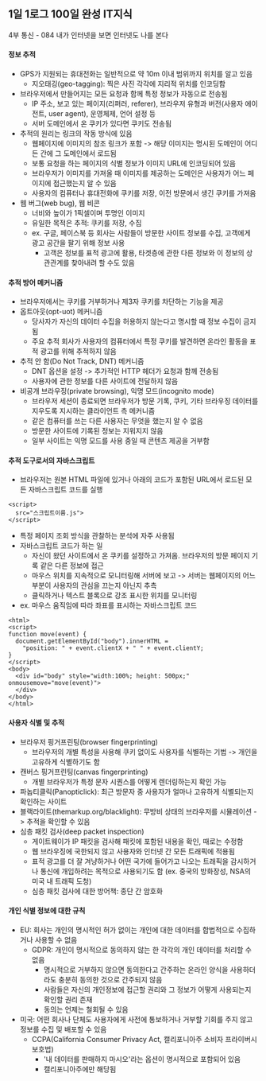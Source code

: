## 1일 1로그 100일 완성 IT지식

4부 통신 - 084 내가 인터넷을 보면 인터넷도 나를 본다

#### 정보 추적

- GPS가 지원되는 휴대전화는 일반적으로 약 10m 이내 범위까지 위치를 알고 있음
  - 지오태깅(geo-tagging): 찍은 사진 각각에 지리적 위치를 인코딩함
- 브라우저에서 만들어지는 모든 요청과 함께 특정 정보가 자동으로 전송됨
  - IP 주소, 보고 있는 페이지(리퍼러, referer), 브라우저 유형과 버전(사용자 에이전트, user agent), 운영체제, 언어 설정 등
  - 서버 도메인에서 온 쿠키가 있다면 쿠키도 전송됨
- 추적의 원리는 링크의 작동 방식에 있음
  - 웹페이지에 이미지의 참조 링크가 포함 -> 해당 이미지는 명시된 도메인이 어디든 간에 그 도메인에서 로드됨
  - 보통 요청을 하는 페이지의 식별 정보가 이미지 URL에 인코딩되어 있음
  - 브라우저가 이미지를 가져올 때 이미지를 제공하는 도메인은 사용자가 어느 페이지에 접근했는지 알 수 있음
  - 사용자의 컴퓨터나 휴대전화에 쿠키를 저장, 이전 방문에서 생긴 쿠키를 가져옴
- 웹 버그(web bug), 웹 비콘
  - 너비와 높이가 1픽셀이며 투명인 이미지
  - 유일한 목적은 추적: 쿠키를 저장, 수집
  - ex. 구글, 페이스북 등 회사는 사람들이 방문한 사이트 정보를 수집, 고객에게 광고 공간을 팔기 위해 정보 사용
    - 고객은 정보를 표적 광고에 활용, 타겟층에 관한 다른 정보와 이 정보의 상관관계를 찾아내려 할 수도 있음

#### 추적 방어 메커니즘

- 브라우저에서는 쿠키를 거부하거나 제3자 쿠키를 차단하는 기능을 제공
- 옵트아웃(opt-uot) 메커니즘
  - 당사자가 자신의 데이터 수집을 허용하지 않는다고 명시할 때 정보 수집이 금지됨
  - 주요 추적 회사가 사용자의 컴퓨터에서 특정 쿠키를 발견하면 온라인 활동을 표적 광고를 위해 추적하지 않음
- 추적 안 함(Do Not Track, DNT) 메커니즘
  - DNT 옵션을 설정 -> 추가적인 HTTP 헤더가 요청과 함께 전송됨
  - 사용자에 관한 정보를 다른 사이트에 전달하지 않음
- 비공개 브라우징(private browsing), 익명 모드(incognito mode)
  - 브라우저 세션이 종료되면 브라우저가 방문 기록, 쿠키, 기타 브라우징 데이터를 지우도록 지시하는 클라이언트 측 메커니즘
  - 같은 컴퓨터를 쓰는 다른 사용자는 무엇을 했는지 알 수 없음
  - 방문한 사이트에 기록된 정보는 지워지지 않음
  - 일부 사이트는 익명 모드를 사용 중일 때 콘텐츠 제공을 거부함

#### 추적 도구로서의 자바스크립트

- 브라우저는 원본 HTML 파일에 있거나 아래의 코드가 포함된 URL에서 로드된 모든 자바스크립트 코드를 실행

```
<script>
  src="스크립트이름.js">
</script>
```

- 특정 페이지 조회 방식을 관찰하는 분석에 자주 사용됨
- 자바스크립트 코드가 하는 일
  - 자신이 왔던 사이트에서 온 쿠키를 설정하고 가져옴. 브라우저의 방문 페이지 기록 같은 다른 정보에 접근
  - 마우스 위치를 지속적으로 모니터링해 서버에 보고 -> 서버는 웹페이지의 어느 부분이 사용자의 관심을 끄는지 아닌지 추측
  - 클릭하거나 텍스트 블록으로 강조 표시한 위치를 모니터링
- ex. 마우스 움직임에 따라 좌표를 표시하는 자바스크립트 코드

```
<html>
<script>
function move(event) {
  document.getElementById("body").innerHTML =
    "position: " + event.clientX + " " + event.clientY;
}
</script>
<body>
  <div id="body" style="width:100%; height: 500px;" onmousemove="move(event)">
  </div>
</body>
</html>
```

#### 사용자 식별 및 추적

- 브라우저 핑거프린팅(browser fingerprinting)
  - 브라우저의 개별 특성을 사용해 쿠키 없이도 사용자를 식별하는 기법 -> 개인을 고유하게 식별하기도 함
- 캔버스 핑거프린팅(canvas fingerprinting)
  - 개별 브라우저가 특정 문자 시퀀스를 어떻게 렌더링하는지 확인 가능
- 파놉티클릭(Panopticlick): 최근 방문자 중 사용자가 얼마나 고유하게 식별되는지 확인하는 사이트
- 블랙라이트(themarkup.org/blacklight): 무방비 상태의 브라우저를 시뮬레이션 -> 추적을 확인할 수 있음
- 심층 패킷 검사(deep packet inspection)
  - 게이트웨이가 IP 패킷을 검사해 패킷에 포함된 내용을 확인, 때로는 수정함
  - 웹 브라우징에 국한되지 않고 사용자와 인터넷 간 모든 트래픽에 적용됨
  - 표적 광고를 더 잘 겨냥하거나 어떤 국가에 들어가고 나오는 트래픽을 감시하거나 통신에 개입하려는 목적으로 사용되기도 함 (ex. 중국의 방화장성, NSA의 미국 내 트래픽 도청)
  - 심층 패킷 검사에 대한 방어책: 종단 간 암호화
 
#### 개인 식별 정보에 대한 규칙

- EU: 회사는 개인의 명시적인 허가 없이는 개인에 대한 데이터를 합법적으로 수집하거나 사용할 수 없음
  - GDPR: 개인이 명시적으로 동의하지 않는 한 각각의 개인 데이터를 처리할 수 없음
    - 명시적으로 거부하지 않으면 동의한다고 간주하는 온라인 양식을 사용하더라도 충분히 동의한 것으로 간주되지 않음
    - 사람들은 자신의 개인정보에 접근할 권리와 그 정보가 어떻게 사용되는지 확인할 권리 존재
    - 동의는 언제는 철회될 수 있음
- 미국: 어떤 회사나 단체도 사용자에게 사전에 통보하거나 거부할 기회를 주지 않고 정보를 수집 및 배포할 수 있음
  - CCPA(California Consumer Privacy Act, 캘리포니아주 소비자 프라이버시 보호법)
    - '내 데이터를 판매하지 마시오'라는 옵션이 명시적으로 포함되어 있음
    - 캘리포니아주에만 해당됨
